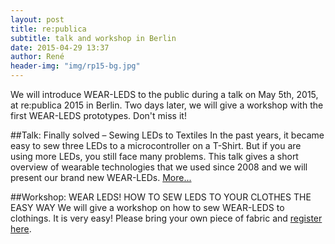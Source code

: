 ```yaml
---
layout: post
title: re:publica
subtitle: talk and workshop in Berlin
date: 2015-04-29 13:37
author: René
header-img: "img/rp15-bg.jpg"
---
```

We will introduce WEAR-LEDS to the public during a talk on May 5th, 2015, at re:publica 2015 in Berlin. Two days later, we will give a workshop with the first WEAR-LEDS prototypes. Don't miss it!

##Talk: Finally solved – Sewing LEDs to Textiles
In the past years, it became easy to sew three LEDs to a microcontroller on a T-Shirt. But if you are using more LEDs, you still face many problems. This talk gives a short overview of wearable technologies that we used since 2008 and we will present our brand new WEAR-LEDs. [More...](https://re-publica.de/session/fashiontech-viii-sustainability-wearable-leds)

##Workshop: WEAR LEDS! HOW TO SEW LEDS TO YOUR CLOTHES THE EASY WAY
We will give a workshop on how to sew WEAR-LEDS to clothings. It is very easy! Please bring your own piece of fabric and [register here](https://re-publica.de/session/wear-leds-how-sew-leds-your-clothes-easy-way).